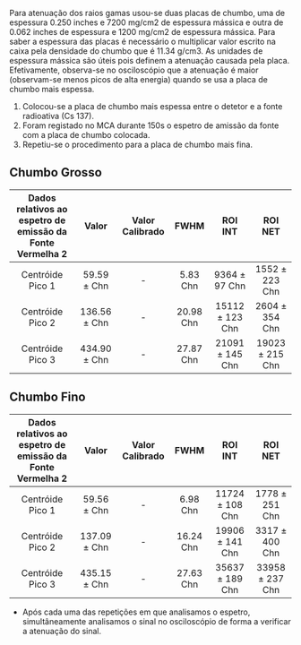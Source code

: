 Para atenuação dos raios gamas usou-se duas placas de chumbo,
uma de espessura 0.250 inches e 7200 mg/cm2 de espessura mássica 
e outra de 0.062 inches de espessura e 1200 mg/cm2 de espessura mássica. Para saber a espessura das placas é necessário o multiplicar valor escrito na caixa pela densidade do chumbo que é 11.34 g/cm3.
As unidades de espessura mássica são úteis pois definem a atenuação
causada pela placa. 
Efetivamente, observa-se no osciloscópio que a atenuação é maior (observam-se menos picos de alta energia)
quando se usa a placa de chumbo mais espessa.

1. Colocou-se a placa de chumbo mais espessa entre o detetor e a fonte radioativa (Cs 137).
2. Foram registado no MCA durante 150s o espetro de amissão da fonte com a placa de chumbo colocada.
3. Repetiu-se o procedimento para a placa de chumbo mais fina.


## Chumbo Grosso
| Dados relativos ao espetro de emissão da Fonte Vermelha 2 | Valor | Valor Calibrado | FWHM | ROI INT | ROI NET |
|:--------------:|:-----:|:---------------:|:----:|:-------:|:-------:|
| Centróide Pico 1 |  59.59 ± Chn |  -  | 5.83 Chn  | 9364 ± 97 Chn | 1552 ± 223 Chn |
| Centróide Pico 2 |  136.56 ± Chn |  -  | 20.98 Chn  | 15112 ± 123 Chn | 2604 ± 354 Chn |
| Centróide Pico 3 |  434.90 ± Chn |  -  | 27.87 Chn  | 21091 ± 145 Chn | 19023 ± 215 Chn |

## Chumbo Fino
| Dados relativos ao espetro de emissão da Fonte Vermelha 2 | Valor | Valor Calibrado | FWHM | ROI INT | ROI NET |
|:--------------:|:-----:|:---------------:|:----:|:-------:|:-------:|
| Centróide Pico 1 |  59.56 ± Chn |  -  | 6.98 Chn  | 11724 ± 108 Chn | 1778 ± 251 Chn |
| Centróide Pico 2 |  137.09 ± Chn |  -  | 16.24 Chn  | 19906 ± 141 Chn | 3317 ± 400 Chn |
| Centróide Pico 3 |  435.15 ± Chn |  -  | 27.63 Chn  | 35637 ± 189 Chn | 33958 ± 237 Chn |

- Após cada uma das repetições em que analisamos o espetro, simultâneamente analisamos o sinal no osciloscópio de forma a verificar a atenuação do sinal.
